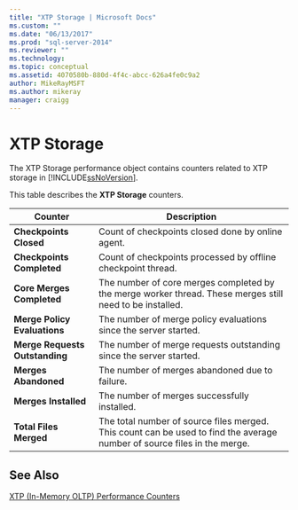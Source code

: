 ```yaml
---
title: "XTP Storage | Microsoft Docs"
ms.custom: ""
ms.date: "06/13/2017"
ms.prod: "sql-server-2014"
ms.reviewer: ""
ms.technology:
ms.topic: conceptual
ms.assetid: 4070580b-880d-4f4c-abcc-626a4fe0c9a2
author: MikeRayMSFT
ms.author: mikeray
manager: craigg
---
```

# XTP Storage
  The XTP Storage performance object contains counters related to XTP storage in [!INCLUDE[ssNoVersion](../../includes/ssnoversion-md.md)].  
  
 This table describes the **XTP Storage** counters.  
  
|Counter|Description|  
|-------------|-----------------|  
|**Checkpoints Closed**|Count of checkpoints closed done by online agent.|  
|**Checkpoints Completed**|Count of checkpoints processed by offline checkpoint thread.|  
|**Core Merges Completed**|The number of core merges completed by the merge worker thread. These merges still need to be installed.|  
|**Merge Policy Evaluations**|The number of merge policy evaluations since the server started.|  
|**Merge Requests Outstanding**|The number of merge requests outstanding since the server started.|  
|**Merges Abandoned**|The number of merges abandoned due to failure.|  
|**Merges Installed**|The number of merges successfully installed.|  
|**Total Files Merged**|The total number of source files merged. This count can be used to find the average number of source files in the merge.|  
  
## See Also  
 [XTP &#40;In-Memory OLTP&#41; Performance Counters](../../integration-services/performance/performance-counters.md)  
  
  
